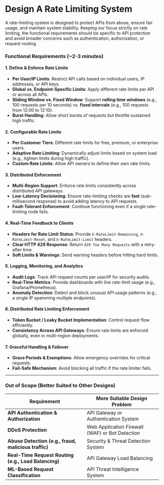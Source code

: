 
# Design A Rate Limiting System

A rate-limiting system is designed to protect APIs from abuse, ensure fair usage, and maintain system stability. Keeping our focus strictly on rate limiting, the functional requirements should be specific to API protection and avoid broader concerns such as authentication, authorization, or request routing.

### Functional Requirements (~2-3 minutes)

#### **1\. Define & Enforce Rate Limits**

* **Per User/IP Limits**: Restrict API calls based on individual users, IP addresses, or API keys.  
* **Global vs. Endpoint-Specific Limits**: Apply different rate limits per API or across all APIs.  
* **Sliding Window vs. Fixed Window**: Support **rolling time windows** (e.g., 100 requests per 10 seconds) vs. **fixed intervals** (e.g., 100 requests from 12:00 to 12:10).  
* **Burst Handling**: Allow short bursts of requests but throttle sustained high traffic.

#### **2\. Configurable Rate Limits**

* **Per Customer Tiers**: Different rate limits for free, premium, or enterprise users.  
* **Adaptive Rate Limiting**: Dynamically adjust limits based on system load (e.g., tighten limits during high traffic).  
* **Custom Rate Limits**: Allow API owners to define their own rate limits.

#### **3\. Distributed Enforcement**

* **Multi-Region Support**: Enforce rate limits consistently across distributed API gateways.  
* **Low-Latency Decisioning**: Ensure rate-limiting checks are **fast** (sub-millisecond response) to avoid adding latency to API requests.  
* **Fault-Tolerant Enforcement**: Continue functioning even if a single rate-limiting node fails.

#### **4\. Real-Time Feedback to Clients**

* **Headers for Rate Limit Status**: Provide `X-RateLimit-Remaining`, `X-RateLimit-Reset`, and `X-RateLimit-Limit` headers.  
* **Clear HTTP 429 Response**: Return `429 Too Many Requests` with a retry-after time.  
* **Soft Limits & Warnings**: Send warning headers before hitting hard limits.

#### **5\. Logging, Monitoring, and Analytics**

* **Audit Logs**: Track API request counts per user/IP for security audits.  
* **Real-Time Metrics**: Provide dashboards with live rate-limit usage (e.g., Grafana/Prometheus).  
* **Anomaly Detection**: Detect and block unusual API usage patterns (e.g., a single IP spamming multiple endpoints).

#### **6\. Distributed Rate Limiting Enforcement**

* **Token Bucket / Leaky Bucket Implementation**: Control request flow efficiently.  
* **Consistency Across API Gateways**: Ensure rate limits are enforced globally, even in multi-region deployments.

#### **7\. Graceful Handling & Failover**

* **Grace Periods & Exemptions**: Allow emergency overrides for critical requests.  
* **Fail-Safe Mechanism**: Avoid blocking all traffic if the rate limiter fails.

---

### **Out of Scope (Better Suited to Other Designs)**

| Requirement | More Suitable Design Problem |
| ----- | ----- |
| **API Authentication & Authorization** | API Gateway or Authentication System |
| **DDoS Protection** | Web Application Firewall (WAF) or Bot Detection |
| **Abuse Detection (e.g., fraud, malicious traffic)** | Security & Threat Detection System |
| **Real-Time Request Routing (e.g., Load Balancing)** | API Gateway Load Balancing |
| **ML-Based Request Classification** | API Threat Intelligence System |


